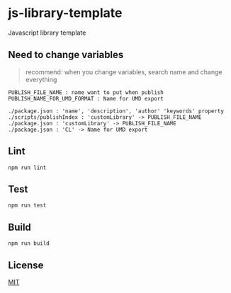 # js-library-template
Javascript library template

## Need to change variables
> recommend: when you change variables, search name and change everything

```
PUBLISH_FILE_NAME : name want to put when publish
PUBLISH_NAME_FOR_UMD_FORMAT : Name for UMD export

./package.json : 'name', 'description', 'author' 'keywords' property
./scripts/publishIndex : 'customLibrary' -> PUBLISH_FILE_NAME
./package.json : 'customLibrary' -> PUBLISH_FILE_NAME
./package.json : 'CL' -> Name for UMD export
```

## Lint
```
npm run lint
```

## Test
```
npm run test
```

## Build

```
npm run build
```

## License
[MIT](https://choosealicense.com/licenses/mit/)
